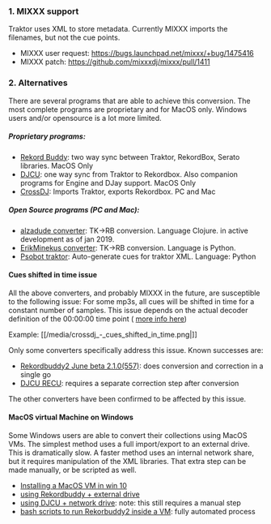 ### 1\. MIXXX support

Traktor uses XML to store metadata. Currently MIXXX imports the
filenames, but not the cue points.

  - MIXXX user request: <https://bugs.launchpad.net/mixxx/+bug/1475416>
  - MIXXX patch: <https://github.com/mixxxdj/mixxx/pull/1411>

### 2\. Alternatives

There are several programs that are able to achieve this conversion. The
most complete programs are proprietary and for MacOS only. Windows users
and/or opensource is a lot more limited.

##### Proprietary programs:

  - [Rekord Buddy](http://nextaudiolabs.com/): two way sync between
    Traktor, RekordBox, Serato libraries. MacOS Only
  - [DJCU](https://www.youtube.com/watch?v=y7s0Jw9R_ds&feature=youtu.be):
    one way sync from Traktor to Rekordbox. Also companion programs for
    Engine and DJay support. MacOS Only
  - [CrossDJ](http://www.mixvibes.com/cross-dj-software-mac-pc/):
    Imports Traktor, exports Rekordbox. PC and Mac

##### Open Source programs (PC and Mac):

  - [alzadude
    converter](https://github.com/digital-dj-tools/dj-data-converter/releases):
    TK-\>RB conversion. Language Clojure. in active development as of
    jan 2019.
  - [ErikMinekus
    converter](https://github.com/ErikMinekus/traktor-scripts/blob/master/rekordbox-export.py):
    TK-\>RB conversion. Language is Python.
  - [Psobot traktor](https://github.com/psobot/traktor): Auto-generate
    cues for traktor XML. Language: Python 

#### Cues shifted in time issue

All the above converters, and probably MIXXX in the future, are
susceptible to the following issue: For some mp3s, all cues will be
shifted in time for a constant number of samples. This issue depends on
the actual decoder definition of the 00:00:00 time point ( [more info
here](https://www.youtube.com/watch?v=Vl4nbvYmiP4))

Example: [[/media/crossdj_-_cues_shifted_in_time.png|]]

Only some converters specifically address this issue. Known successes
are:

  - [Rekordbuddy2 June
    beta 2.1.0(557)](https://forums.next.audio/t/traktor-rekordbox-cues-shifted-in-time-2/593):
    does conversion and correction in a single go
  - [DJCU RECU](https://www.youtube.com/watch?v=y7s0Jw9R_ds): requires a
    separate correction step after conversion

The other converters have been confirmed to be affected by this issue.

#### MacOS virtual Machine on Windows

Some Windows users are able to convert their collections using MacOS
VMs. The simplest method uses a full import/export to an external drive.
This is dramatically slow. A faster method uses an internal network
share, but it requires manipulation of the XML libraries. That extra
step can be made manually, or be scripted as well.

  - [Installing a MacOS VM in
    win 10](https://saintlad.com/install-macos-sierra-in-virtualbox-on-windows-10)
  - [using Rekordbuddy + external
    drive](https://www.reddit.com/r/Beatmatch/comments/52dvst/how_to_transfer_your_windowsbased_dj_library_from/)
  - [using DJCU + network
    drive](https://www.dropbox.com/s/4tyyi3me9tpm2uk/Windows%20Collection%20conversion%20whitepaper.pdf):
    note: this still requires a manual step
  - [bash scripts to run Rekorbuddy2 inside a
    VM](https://github.com/pestrela/music_scripts): fully automated
    process
